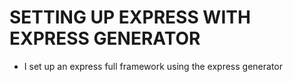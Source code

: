 # SETTING UP EXPRESS WITH EXPRESS GENERATOR
* I set up an express full framework using the express generator
